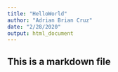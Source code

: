 ```yaml
---
title: "HelloWorld"
author: "Adrian Brian Cruz"
date: "2/28/2020"
output: html_document
---
```


## This is a markdown file

